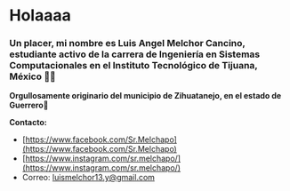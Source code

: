 # Holaaaa

### Un placer, mi nombre es Luis Angel Melchor Cancino, estudiante activo de la carrera de Ingeniería en Sistemas Computacionales en el Instituto Tecnológico de Tijuana, México :student:

**Orgullosamente originario del municipio de Zihuatanejo, en el estado de Guerrero:ocean:**


**Contacto:**
- [https://www.facebook.com/Sr.Melchapo](https://www.facebook.com/Sr.Melchapo)
- [https://www.instagram.com/sr.melchapo/](https://www.instagram.com/sr.melchapo/)
- Correo: luismelchor13.y@gmail.com
